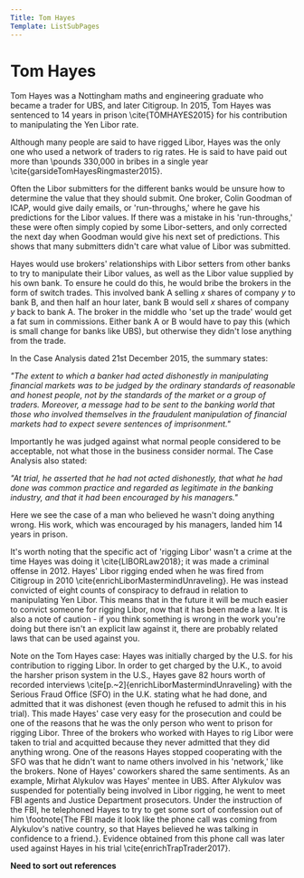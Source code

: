```yaml
---
Title: Tom Hayes
Template: ListSubPages
---
```


# Tom Hayes

Tom Hayes was a Nottingham maths and engineering graduate who became a trader for UBS, and later Citigroup. In 2015, Tom Hayes was
sentenced to 14 years in prison \cite{TOMHAYES2015} for his contribution to manipulating the Yen Libor rate. 

Although many people are said to have rigged Libor, Hayes was the only one who used a network of traders to rig rates. He is said to
have paid out more than \pounds 330,000 in bribes in a single year \cite{garsideTomHayesRingmaster2015}.

Often the Libor submitters for the different banks would be unsure how to determine the value that they should submit. One broker, Colin
Goodman of ICAP, would give daily emails, or 'run-throughs,' where he gave his predictions for the Libor values. If there was a mistake
in his 'run-throughs,' these were often simply copied by some Libor-setters, and only corrected the next day when Goodman would give his
next set of predictions. This shows that many submitters didn't care what value of Libor was submitted. 

Hayes would use brokers' relationships with Libor setters from other banks to try to manipulate their Libor values, as well as the Libor
value supplied by his own bank. To ensure he could do this, he would bribe the brokers in the form of switch trades. This involved bank
A selling $x$ shares of company $y$ to bank B, and then half an hour later, bank B would sell $x$ shares of company $y$ back to bank A.
The broker in the middle who 'set up the trade' would get a fat sum in commissions. Either bank A or B would have to pay this (which is
small change for banks like UBS), but otherwise they didn't lose anything from the trade. 

In the Case Analysis dated 21st December 2015, the summary states:

*"The extent to which a banker had acted dishonestly in manipulating financial markets was to be judged by the ordinary standards of
reasonable and honest people, not by the standards of the market or a group of traders. Moreover, a message had to be sent to the
banking world that those who involved themselves in the fraudulent manipulation of financial markets had to expect severe sentences of
imprisonment."*


Importantly he was judged against what normal people considered to be acceptable, not what those in the business consider normal. The
Case Analysis also stated:

*"At trial, he asserted that he had not acted dishonestly, that what he had done was common practice and regarded as legitimate in the
banking industry, and that it had been encouraged by his managers."*


Here we see the case of a man who believed he wasn't doing anything wrong. His work, which was encouraged by his managers, landed him 14
years in prison. 

It's worth noting that the specific act of 'rigging Libor' wasn't a crime at the time Hayes was doing it \cite{LIBORLaw2018}; it was
made a criminal offense in 2012. Hayes' Libor rigging ended when he was fired from Citigroup in 2010
\cite{enrichLiborMastermindUnraveling}. He was instead convicted of eight counts of conspiracy to defraud in relation to manipulating
Yen Libor. This means that in the future it will be much easier to convict someone for rigging Libor, now that it has been made a law.
It is also a note of caution - if you think something is wrong in the work you're doing but there isn't an explicit law against it,
there are probably related laws that can be used against you.

Note on the Tom Hayes case: Hayes was initially charged by the U.S. for his contribution to rigging Libor. In order to get charged by
the U.K., to avoid the harsher prison system in the U.S., Hayes gave 82 hours worth of recorded interviews \cite[p.~2]{enrichLiborMastermindUnraveling} with the Serious Fraud Office (SFO) in the U.K. stating what he had done, and admitted that it was
dishonest (even though he refused to admit this in his trial). This made Hayes' case very easy for the prosecution and could be one of
the reasons that he was the only person who went to prison for rigging Libor. Three of the brokers who worked with Hayes to rig Libor
were taken to trial and acquitted because they never admitted that they did anything wrong. One of the reasons Hayes stopped cooperating
with the SFO was that he didn't want to name others involved in his 'network,' like the brokers. None of Hayes' coworkers shared the
same sentiments. As an example, Mirhat Alykulov was Hayes' mentee in UBS. After Alykulov was suspended for potentially being involved in
Libor rigging, he went to meet FBI agents and Justice Department prosecutors. Under the instruction of the FBI, he telephoned Hayes to
try to get some sort of confession out of him \footnote{The FBI made it look like the phone call was coming from Alykulov's native
country, so that Hayes believed he was talking in confidence to a friend.}. Evidence obtained from this phone call was later used
against Hayes in his trial \cite{enrichTrapTrader2017}.

**Need to sort out references**
